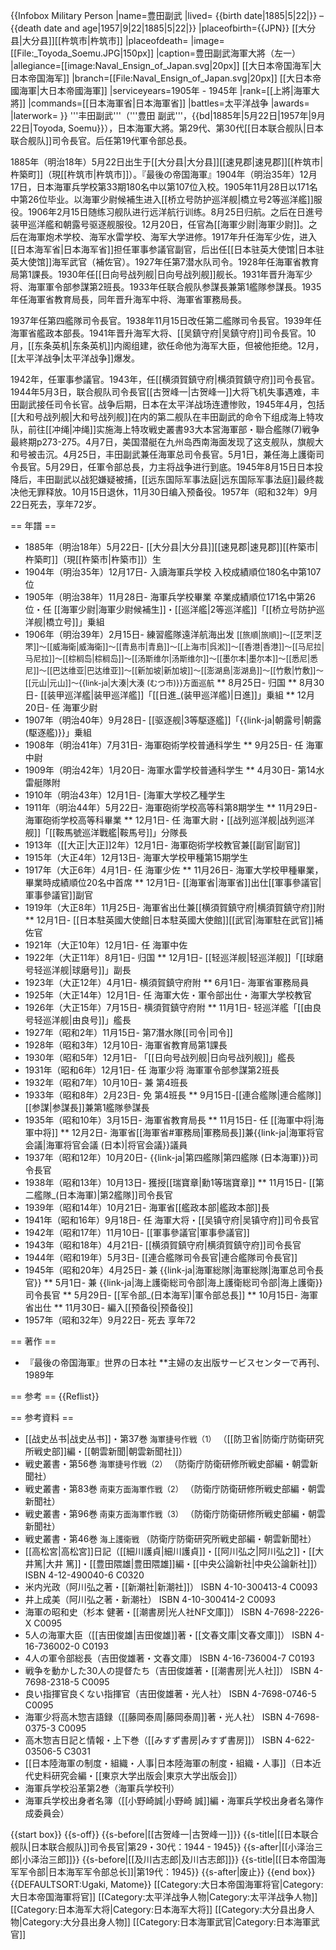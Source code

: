 {{Infobox Military Person
|name=豊田副武
|lived= {{birth date|1885|5|22|}} – {{death date and age|1957|9|22|1885|5|22|}}
|placeofbirth={{JPN}} [[大分县|大分县]][[杵筑市|杵筑市]]
|placeofdeath=
|image=[[File:_Toyoda_Soemu.JPG|150px]]
|caption=豊田副武海軍大將（左一）
|allegiance=[[image:Naval_Ensign_of_Japan.svg|20px]] [[大日本帝国海军|大日本帝国海军]]
|branch=[[File:Naval_Ensign_of_Japan.svg|20px]] [[大日本帝國海軍|大日本帝國海軍]]
|serviceyears=1905年 - 1945年
|rank=[[上將|海軍大將]]
|commands=[[日本海軍省|日本海軍省]]
|battles=太平洋战争
|awards= 
|laterwork= 
}}
'''丰田副武'''（'''豊田 副武'''，{{bd|1885年|5月22日|1957年|9月22日|Toyoda, Soemu}}），日本海軍大將。第29代、第30代[[日本联合舰队|日本联合舰队]]司令長官。后任第19代軍令部总長。

1885年（明治18年）5月22日出生于[[大分县|大分县]][[速見郡|速見郡]][[杵筑市|杵築町]]（現[[杵筑市|杵筑市]]）。<ref>『最後の帝国海軍』</ref>1904年（明治35年）12月17日，日本海軍兵学校第33期180名中以第107位入校。1905年11月28日以171名中第26位毕业。以海軍少尉候補生进入[[桥立号防护巡洋舰|橋立号2等巡洋艦]]服役。1906年2月15日随练习舰队进行远洋航行训练。8月25日归航。之后在日進号装甲巡洋艦和朝露号驱逐舰服役。12月20日，任官為[[海軍少尉|海軍少尉]]。之后在海軍炮术学校、海军水雷学校、海军大学进修。1917年升任海军少佐，进入[[日本海军省|日本海军省]]担任軍事参議官副官，后出任[[日本驻英大使馆|日本驻英大使馆]]海军武官（補佐官）。1927年任第7潜水队司令。1928年任海軍省教育局第1課長。1930年任[[日向号战列舰|日向号战列舰]]舰长。1931年晋升海军少将、海軍軍令部参謀第2班長。1933年任联合舰队参謀長兼第1艦隊参謀長。1935年任海軍省教育局長，同年晋升海军中将、海軍省軍務局長。

1937年任第四艦隊司令長官。1938年11月15日改任第二艦隊司令長官。1939年任海軍省艦政本部長。1941年晋升海军大将、[[吴鎮守府|吴鎮守府]]司令長官。10月，[[东条英机|东条英机]]内阁组建，欲任命他为海军大臣，但被他拒绝。12月，[[太平洋战争|太平洋战争]]爆发。

1942年，任軍事参議官。1943年，任[[横須賀鎮守府|横須賀鎮守府]]司令長官。1944年5月3日，联合舰队司令長官[[古贺峰一|古贺峰一]]大将飞机失事遇难，丰田副武接任司令长官。战争后期，日本在太平洋战场连遭惨败，1945年4月，包括[[大和号战列舰|大和号战列舰]]在内的第二舰队在丰田副武的命令下组成海上特攻队，前往[[冲绳|冲绳]]实施海上特攻<ref>戦史叢書93大本営海軍部・聯合艦隊(7)戦争最終期p273-275</ref>。4月7日，美国潜艇在九州岛西南海面发现了这支舰队，旗舰大和号被击沉。4月25日，丰田副武兼任海軍总司令長官。5月1日，兼任海上護衛司令長官。5月29日，任軍令部总長，力主将战争进行到底。1945年8月15日日本投降后，丰田副武以战犯嫌疑被捕，[[远东国际军事法庭|远东国际军事法庭]]最终裁决他无罪释放。10月15日退休，11月30日编入预备役。1957年（昭和32年）9月22日死去，享年72岁。

== 年譜 ==
* 1885年（明治18年）5月22日- [[大分县|大分县]][[速見郡|速見郡]][[杵築市|杵築町]]（現[[杵築市|杵築市]]）生
* 1904年（明治35年）12月17日- 入讀海軍兵学校 入校成績順位180名中第107位
* 1905年（明治38年）11月28日- 海軍兵学校畢業 卒業成績順位171名中第26位・任 [[海軍少尉|海軍少尉候補生]]・[[巡洋艦|2等巡洋艦]]「[[桥立号防护巡洋舰|橋立号]]」乗組
* 1906年（明治39年）2月15日- 練習艦隊遠洋航海出发 <span style="font-size:90%;">[[旅順|旅順]]～[[芝罘|芝罘]]～[[威海衛|威海衛]]～[[青島市|青島]]～[[上海市|呉淞]]～[[香港|香港]]～[[马尼拉|马尼拉]]～[[棕榈岛|棕榈岛]]～[[汤斯维尔|汤斯维尔]]～[[墨尔本|墨尔本]]～[[悉尼|悉尼]]～[[巴达维亚|巴达维亚]]～[[新加坡|新加坡]]～[[澎湖島|澎湖島]]～[[竹敷|竹敷]]～[[元山|元山]]～{{link-ja|大湊|大湊 (むつ市)}}方面巡航</span>
** 8月25日- 归国
** 8月30日- [[装甲巡洋艦|装甲巡洋艦]]「[[日進_(装甲巡洋艦)|日進]]」乗組
** 12月20日- 任 海軍少尉
* 1907年（明治40年）9月28日- [[驱逐舰|3等駆逐艦]]「{{link-ja|朝露号|朝露 (駆逐艦)}}」乗組
* 1908年（明治41年）7月31日- 海軍砲術学校普通科学生
** 9月25日- 任 海軍中尉
* 1909年（明治42年）1月20日- 海軍水雷学校普通科学生
** 4月30日- 第14水雷艇隊附
* 1910年（明治43年）12月1日- [海軍大学校乙種学生
* 1911年（明治44年）5月22日- 海軍砲術学校高等科第8期学生
** 11月29日- 海軍砲術学校高等科畢業
** 12月1日- 任 海軍大尉・[[战列巡洋舰|战列巡洋舰]]「[[鞍馬號巡洋戰艦|鞍馬号]]」分隊長
* 1913年（[[大正|大正]]2年）12月1日- 海軍砲術学校教官兼[[副官|副官]]
* 1915年（大正4年）12月13日- 海軍大学校甲種第15期学生
* 1917年（大正6年）4月1日- 任 海軍少佐
** 11月26日- 海軍大学校甲種畢業，畢業時成績順位20名中首席
** 12月1日- [[海軍省|海軍省]]出仕[[軍事參議官|軍事參議官]]副官
* 1919年（大正8年）11月25日- 海軍省出仕兼[[横須賀鎮守府|横須賀鎮守府]]附
** 12月1日- [[日本駐英國大使館|日本駐英國大使館]][[武官|海軍駐在武官]]補佐官
* 1921年（大正10年）12月1日- 任 海軍中佐
* 1922年（大正11年）8月1日- 归国
** 12月1日- [[轻巡洋舰|轻巡洋舰]]「[[球磨号轻巡洋舰|球磨号]]」副長
* 1923年（大正12年）4月1日- 横須賀鎮守府附
** 6月1日- 海軍省軍務局員
* 1925年（大正14年）12月1日- 任 海軍大佐・軍令部出仕・海軍大学校教官
* 1926年（大正15年）7月15日- 横須賀鎮守府附
** 11月1日- 轻巡洋艦「[[由良号轻巡洋舰|由良号]]」艦長
* 1927年（昭和2年）11月15日- 第7潛水隊[[司令|司令]]
* 1928年（昭和3年）12月10日- 海軍省教育局第1課長
* 1930年（昭和5年）12月1日- 「[[日向号战列舰|日向号战列舰]]」艦長
* 1931年（昭和6年）12月1日- 任 海軍少将 海軍軍令部参謀第2班長
* 1932年（昭和7年）10月10日- 兼 第4班長
* 1933年（昭和8年）2月23日- 免 第4班長
** 9月15日-[[連合艦隊|連合艦隊]][[参謀|参謀長]]兼第1艦隊參謀長
* 1935年（昭和10年）3月15日- 海軍省教育局長
** 11月15日- 任 [[海軍中将|海軍中将]]
** 12月2日- 海軍省[[海軍省#軍務局|軍務局長]]兼{{link-ja|海軍将官会議|海軍将官会議 (日本)|将官会議}}議員
* 1937年（昭和12年）10月20日- {{link-ja|第四艦隊|第四艦隊 (日本海軍)}}司令長官
* 1938年（昭和13年）10月13日- 獲授[[瑞寶章|勳1等瑞寶章]]
** 11月15日- [[第二艦隊_(日本海軍)|第2艦隊]]司令長官
* 1939年（昭和14年）10月21日- 海軍省[[艦政本部|艦政本部]]長
* 1941年（昭和16年）9月18日- 任 海軍大将・[[吴镇守府|吴镇守府]]司令長官
* 1942年（昭和17年）11月10日- [[軍事參議官|軍事參議官]]
* 1943年（昭和18年）4月21日- [[横須賀鎮守府|横須賀鎮守府]]司令長官
* 1944年（昭和19年）5月3日- [[連合艦隊司令長官|連合艦隊司令長官]]
* 1945年（昭和20年）4月25日- 兼 {{link-ja|海軍総隊|海軍総隊|海軍总司令長官}}
** 5月1日- 兼 {{link-ja|海上護衛総司令部|海上護衛総司令部|海上護衛}}司令長官
** 5月29日- [[军令部_(日本海军)|軍令部总長]]
** 10月15日- 海軍省出仕
** 11月30日- 編入[[预备役|预备役]]
* 1957年（昭和32年）9月22日- 死去 享年72

== 著作 ==
* 『最後の帝国海軍』世界の日本社
**主婦の友出版サービスセンターで再刊、1989年

== 参考 ==
{{Reflist}}

== 参考資料 ==
* [[战史丛书|战史丛书]]・第37巻<span style="font-size:90%;"> 海軍捷号作戦（1） </span>（[[防卫省|防衛庁防衛研究所戦史部]]編・[[朝雲新聞|朝雲新聞社]]）
* 戦史叢書・第56巻<span style="font-size:90%;"> 海軍捷号作戦（2） </span>（防衛庁防衛研修所戦史部編・朝雲新聞社）
* 戦史叢書・第83巻<span style="font-size:90%;"> 南東方面海軍作戦（2） </span>（防衛庁防衛研修所戦史部編・朝雲新聞社）
* 戦史叢書・第96巻<span style="font-size:90%;"> 南東方面海軍作戦（3） </span>（防衛庁防衛研修所戦史部編・朝雲新聞社）
* 戦史叢書・第46巻<span style="font-size:90%;"> 海上護衛戦 </span>（防衛庁防衛研究所戦史部編・朝雲新聞社）
* [[高松宮|高松宮]]日記（[[細川護貞|細川護貞]]・[[阿川弘之|阿川弘之]]・[[大井篤|大井 篤]]・[[豊田隈雄|豊田隈雄]]編・[[中央公論新社|中央公論新社]]） ISBN 4-12-490040-6 C0320
* 米内光政（阿川弘之著・[[新潮社|新潮社]]） ISBN 4-10-300413-4 C0093
* 井上成美（阿川弘之著・新潮社） ISBN 4-10-300414-2 C0093
* 海軍の昭和史（杉本 健著・[[潮書房|光人社NF文庫]]） ISBN 4-7698-2226-X C0095
* 5人の海軍大臣（[[吉田俊雄|吉田俊雄]]著・[[文春文庫|文春文庫]]） ISBN 4-16-736002-0 C0193
* 4人の軍令部総長（吉田俊雄著・文春文庫） ISBN 4-16-736004-7 C0193
* 戦争を動かした30人の提督たち（吉田俊雄著・[[潮書房|光人社]]） ISBN 4-7698-2318-5 C0095
* 良い指揮官良くない指揮官（吉田俊雄著・光人社） ISBN 4-7698-0746-5 C0095
* 海軍少将高木惣吉語録（[[藤岡泰周|藤岡泰周]]著・光人社） ISBN 4-7698-0375-3 C0095
* 高木惣吉日記と情報・上下巻（[[みすず書房|みすず書房]]） ISBN 4-622-03506-5 C3031
* [[日本陸海軍の制度・組織・人事|日本陸海軍の制度・組織・人事]]（日本近代史料研究会編・[[東京大学出版会|東京大学出版会]]）
* 海軍兵学校沿革第2巻（海軍兵学校刊）
* 海軍兵学校出身者名簿（[[小野崎誠|小野崎 誠]]編・海軍兵学校出身者名簿作成委員会）

{{start box}}
{{s-off}}
{{s-before|[[古贺峰一|古贺峰一]]}}
{{s-title|[[日本联合舰队|日本联合舰队]]司令長官|第29・30代：1944 - 1945}}
{{s-after|[[小泽治三郎|小泽治三郎]]}}
{{s-before|[[及川古志郎|及川古志郎]]}}
{{s-title|[[日本帝国海军军令部|日本海军军令部总长]]|第19代：1945}}
{{s-after|废止}}
{{end box}}
{{DEFAULTSORT:Ugaki, Matome}}
[[Category:大日本帝国海軍将官|Category:大日本帝国海軍将官]]
[[Category:太平洋战争人物|Category:太平洋战争人物]]
[[Category:日本海军大将|Category:日本海军大将]]
[[Category:大分县出身人物|Category:大分县出身人物]]
[[Category:日本海軍武官|Category:日本海軍武官]]